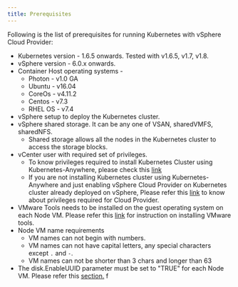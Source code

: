 ```yaml
---
title: Prerequisites
---
```


Following is the list of prerequisites for running Kubernetes with vSphere Cloud Provider:

* Kubernetes version - 1.6.5 onwards. Tested with v1.6.5, v1.7, v1.8. 
* vSphere version - 6.0.x onwards.
* Container Host operating systems - 
    - Photon - v1.0 GA 
    - Ubuntu - v16.04 
    - CoreOs - v4.11.2 
    - Centos  - v7.3
    - RHEL OS -  v7.4
* vSphere setup to deploy the Kubernetes cluster.
* vSphere shared storage. It can be any one of VSAN, sharedVMFS, sharedNFS.
   - Shared storage allows all the nodes in the Kubernetes cluster to access the storage blocks.
* vCenter user with required set of privileges.
   - To know privileges required to install Kubernetes Cluster using Kubernetes-Anywhere, please check this [link](https://github.com/Kubernetes/Kubernetes-anywhere/blob/master/phase1/vsphere/README.md#prerequisites)
   - If you are not installing Kubernetes cluster using Kubernetes-Anywhere and just enabling vSphere Cloud Provider on Kubernetes cluster already deployed on vSphere, Please refer this [link](https://kubernetes.io/docs/getting-started-guides/vsphere/#enable-vsphere-cloud-provider) to know about privileges required for Cloud Provider.
* VMware Tools needs to be installed on the guest operating system on each Node VM. Please refer this [link](https://docs.vmware.com/en/VMware-vSphere/6.5/com.vmware.vsphere.html.hostclient.doc/GUID-ED3ECA21-5763-4919-8947-A819A17980FB.html) for instruction on installing VMware tools.
* Node VM name requirements
    - VM names can not begin with numbers.
    - VM names can not have capital letters, any special characters except `.` and `-`.
    - VM names can not be shorter than 3 chars and longer than 63
* The disk.EnableUUID parameter must be set to "TRUE" for each Node VM. Please refer this [section.](/vsphere-storage-for-kubernetes/documentation/existing.html#enable-disk-uuid-on-node-virtual-machines)
f 